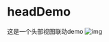 # headDemo
这是一个头部视图联动demo
![img](https://github.com/maqing123875/headDemo/blob/master/pic/headLinkDemo.gif)
